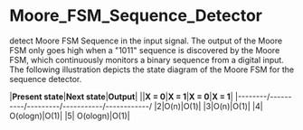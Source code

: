 # Moore_FSM_Sequence_Detector
detect Moore FSM Sequence in the input signal.
The output of the Moore FSM only goes high when a "1011" sequence is discovered by the Moore FSM, which continuously monitors a binary sequence from a digital input. The following illustration depicts the state diagram of the Moore FSM for the sequence detector.

|**Present state**|**Next state**|**Output**|
||**X = 0**|**X = 1**|**X = 0**|**X = 1**|
|--------/----------/---------/-----------/------------/
|2|O(n)|O(1)|
|3|O(n)|O(1)|
|4| O(ologn)|O(1)|
|5| O(ologn)|O(1)|
